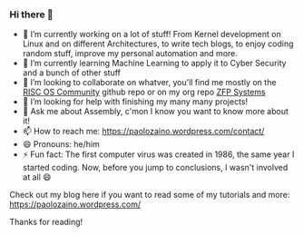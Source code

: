 ### Hi there 👋

<!--
**pzaino/pzaino** is a ✨ _special_ ✨ repository because its `README.md` (this file) appears on your GitHub profile.

Here are some ideas to get you started:
-->

- 🔭 I’m currently working on a lot of stuff! From Kernel development on Linux and on different Architectures, to write tech blogs, to enjoy coding random stuff, improve my personal automation and more.
- 🌱 I’m currently learning Machine Learning to apply it to Cyber Security and a bunch of other stuff
- 👯 I’m looking to collaborate on whatver, you'll find me mostly on the [RISC OS Community](https://github.com/RISC-OS-Community) github repo or on my org repo [ZFP Systems](https://github.com/ZFPSystems) 
- 🤔 I’m looking for help with finishing my many many projects!
- 💬 Ask me about Assembly, c'mon I know you want to know more about it!
- 📫 How to reach me: https://paolozaino.wordpress.com/contact/
- 😄 Pronouns: he/him
- ⚡ Fun fact: The first computer virus was created in 1986, the same year I started coding. Now, before you jump to conclusions, I wasn't involved at all 😄

Check out my blog here if you want to read some of my tutorials and more: https://paolozaino.wordpress.com/

Thanks for reading!
